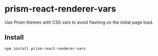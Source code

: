 # prism-react-renderer-vars

Use Prism themes with CSS vars to avoid flashing on the initial page load.

## Install

```
npm install prism-react-renderer-vars
```
